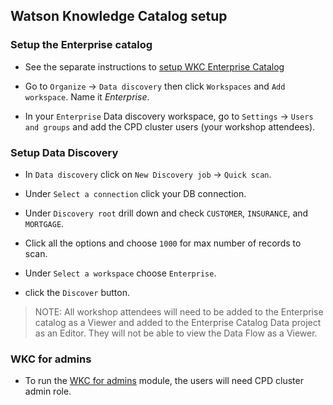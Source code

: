 ## Watson Knowledge Catalog setup

### Setup the Enterprise catalog

* See the separate instructions to [setup WKC Enterprise Catalog](./wkc-enterprise-catalog-setup-readme.md)

* Go to `Organize` -> `Data discovery` then click `Workspaces` and `Add workspace`. Name it *Enterprise*.

* In your `Enterprise` Data discovery workspace, go to `Settings` -> `Users and groups` and add the CPD cluster users (your workshop attendees).

### Setup Data Discovery

* In `Data discovery` click on `New Discovery job` -> `Quick scan`.

* Under `Select a connection` click your DB connection.

* Under `Discovery root` drill down and check `CUSTOMER`, `INSURANCE`, and `MORTGAGE`.

* Click all the options and choose `1000` for max number of records to scan.

* Under `Select a workspace` choose `Enterprise`.

* click the `Discover` button.

> NOTE: All workshop attendees will need to be added to the Enterprise catalog as a Viewer and added to the Enterprise Catalog Data project as an Editor. They will not be able to view the Data Flow as a Viewer.

### WKC for admins

* To run the [WKC for admins](../watson-knowledge-catalog-admin/README.md) module, the users will need CPD cluster admin role.
